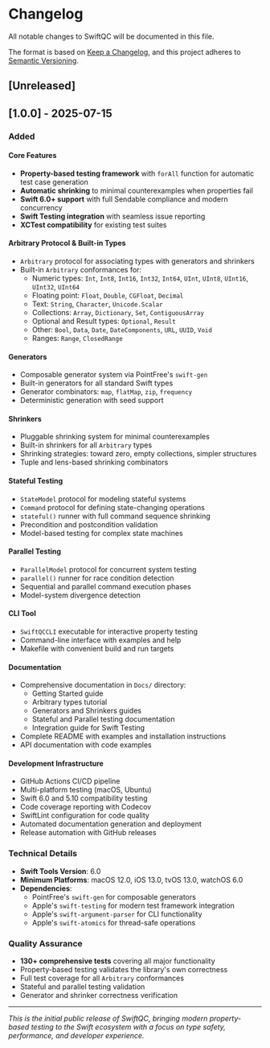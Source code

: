 # Changelog

All notable changes to SwiftQC will be documented in this file.

The format is based on [Keep a Changelog](https://keepachangelog.com/en/1.0.0/),
and this project adheres to [Semantic Versioning](https://semver.org/spec/v2.0.0.html).

## [Unreleased]

## [1.0.0] - 2025-07-15

### Added

#### Core Features
- **Property-based testing framework** with `forAll` function for automatic test case generation
- **Automatic shrinking** to minimal counterexamples when properties fail
- **Swift 6.0+ support** with full Sendable compliance and modern concurrency
- **Swift Testing integration** with seamless issue reporting
- **XCTest compatibility** for existing test suites

#### Arbitrary Protocol & Built-in Types
- `Arbitrary` protocol for associating types with generators and shrinkers
- Built-in `Arbitrary` conformances for:
  - Numeric types: `Int`, `Int8`, `Int16`, `Int32`, `Int64`, `UInt`, `UInt8`, `UInt16`, `UInt32`, `UInt64`
  - Floating point: `Float`, `Double`, `CGFloat`, `Decimal`
  - Text: `String`, `Character`, `Unicode.Scalar`
  - Collections: `Array`, `Dictionary`, `Set`, `ContiguousArray`
  - Optional and Result types: `Optional`, `Result`
  - Other: `Bool`, `Data`, `Date`, `DateComponents`, `URL`, `UUID`, `Void`
  - Ranges: `Range`, `ClosedRange`

#### Generators
- Composable generator system via PointFree's `swift-gen`
- Built-in generators for all standard Swift types
- Generator combinators: `map`, `flatMap`, `zip`, `frequency`
- Deterministic generation with seed support

#### Shrinkers
- Pluggable shrinking system for minimal counterexamples
- Built-in shrinkers for all `Arbitrary` types
- Shrinking strategies: toward zero, empty collections, simpler structures
- Tuple and lens-based shrinking combinators

#### Stateful Testing
- `StateModel` protocol for modeling stateful systems
- `Command` protocol for defining state-changing operations
- `stateful()` runner with full command sequence shrinking
- Precondition and postcondition validation
- Model-based testing for complex state machines

#### Parallel Testing
- `ParallelModel` protocol for concurrent system testing
- `parallel()` runner for race condition detection
- Sequential and parallel command execution phases
- Model-system divergence detection

#### CLI Tool
- `SwiftQCCLI` executable for interactive property testing
- Command-line interface with examples and help
- Makefile with convenient build and run targets

#### Documentation
- Comprehensive documentation in `Docs/` directory:
  - Getting Started guide
  - Arbitrary types tutorial
  - Generators and Shrinkers guides
  - Stateful and Parallel testing documentation
  - Integration guide for Swift Testing
- Complete README with examples and installation instructions
- API documentation with code examples

#### Development Infrastructure
- GitHub Actions CI/CD pipeline
- Multi-platform testing (macOS, Ubuntu)
- Swift 6.0 and 5.10 compatibility testing
- Code coverage reporting with Codecov
- SwiftLint configuration for code quality
- Automated documentation generation and deployment
- Release automation with GitHub releases

### Technical Details
- **Swift Tools Version**: 6.0
- **Minimum Platforms**: macOS 12.0, iOS 13.0, tvOS 13.0, watchOS 6.0
- **Dependencies**: 
  - PointFree's `swift-gen` for composable generators
  - Apple's `swift-testing` for modern test framework integration
  - Apple's `swift-argument-parser` for CLI functionality
  - Apple's `swift-atomics` for thread-safe operations

### Quality Assurance
- **130+ comprehensive tests** covering all major functionality
- Property-based testing validates the library's own correctness
- Full test coverage for all `Arbitrary` conformances
- Stateful and parallel testing validation
- Generator and shrinker correctness verification

---

*This is the initial public release of SwiftQC, bringing modern property-based testing to the Swift ecosystem with a focus on type safety, performance, and developer experience.*